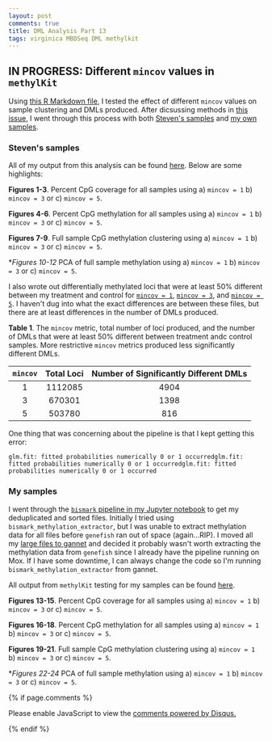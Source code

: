 ```yaml
---
layout: post
comments: true
title: DML Analysis Part 13
tags: virginica MBDSeq DML methylkit 
---
```


## IN PROGRESS: Different `mincov` values in `methylKit`

Using [this R Markdown file](https://github.com/RobertsLab/project-virginica-oa/blob/master/analyses/2018-10-11-MethylKit-Parameter-Testing/2018-10-11-MethylKit-Parameter-Testing.Rmd), I tested the effect of different `mincov` values on sample clustering and DMLs produced. After dicsussing methods in [this issue](https://github.com/RobertsLab/resources/issues/432), I went through this process with both [Steven's samples](http://gannet.fish.washington.edu/seashell/bu-serine-wd/18-04-29/) and [my own samples](http://gannet.fish.washington.edu/spartina/2018-10-10-project-virginica-oa-Large-Files/2018-10-04-Bismark-Full-Samples-Revised-Parameters/).

### Steven's samples

All of my output from this analysis can be found [here](https://github.com/RobertsLab/project-virginica-oa/tree/master/analyses/2018-10-11-MethylKit-Parameter-Testing/2018-10-14-Steven-Samples). Below are some highlights:

**Figures 1-3**. Percent CpG coverage for all samples using a) `mincov = 1` b) `mincov = 3` or c) `mincov = 5`.

**Figures 4-6**. Percent CpG methylation for all samples using a) `mincov = 1` b) `mincov = 3` or c) `mincov = 5`.

**Figures 7-9**. Full sample CpG methylation clustering using a) `mincov = 1` b) `mincov = 3` or c) `mincov = 5`.

**Figures 10-12* PCA of full sample methylation using a) `mincov = 1` b) `mincov = 3` or c) `mincov = 5`.

I also wrote out differentially methylated loci that were at least 50% different between my treatment and control for [`mincov = 1`](https://github.com/RobertsLab/project-virginica-oa/blob/master/analyses/2018-10-11-MethylKit-Parameter-Testing/2018-10-14-Steven-Samples/2018-10-11-Steven-Samples-Differentially-Methylated-Loci-50-Cov1.csv), [`mincov = 3`](https://github.com/RobertsLab/project-virginica-oa/blob/master/analyses/2018-10-11-MethylKit-Parameter-Testing/2018-10-14-Steven-Samples/2018-10-11-Steven-Samples-Differentially-Methylated-Loci-50-Cov3.csv), and [`mincov = 5`](https://github.com/RobertsLab/project-virginica-oa/blob/master/analyses/2018-10-11-MethylKit-Parameter-Testing/2018-10-14-Steven-Samples/2018-10-11-Steven-Samples-Differentially-Methylated-Loci-50-Cov5.csv). I haven't dug into what the exact differences are between these files, but there are at least differences in the number of DMLs produced.

**Table 1**. The `mincov` metric, total number of loci produced, and the number of DMLs that were at least 50% different between treatment andc control samples. More restrictive `mincov` metrics produced less significantly different DMLs.

| **`mincov`** | **Total Loci** | **Number of Significantly Different DMLs** |
|:------------:|:--------------:|:------------------------------------------:|
|       1      |     1112085    |                    4904                    |
|       3      |     670301     |                    1398                    |
|       5      |     503780     |                     816                    |

One thing that was concerning about the pipeline is that I kept getting this error:

`````
glm.fit: fitted probabilities numerically 0 or 1 occurredglm.fit: fitted probabilities numerically 0 or 1 occurredglm.fit: fitted probabilities numerically 0 or 1 occurred
`````

### My samples

I went through the [`bismark` pipeline in my Jupyter notebook](https://github.com/RobertsLab/project-virginica-oa/blob/master/notebooks/2018-10-04-Bismark-Full-Samples-Revised-Parameters.ipynb) to get my deduplicated and sorted files. Initially I tried using `bismark_methylation_extractor`, but I was unable to extract methylation data for all files before `genefish` ran out of space (again...RIP). I moved all my [large files to gannet](http://gannet.fish.washington.edu/spartina/2018-10-10-project-virginica-oa-Large-Files/2018-10-04-Bismark-Full-Samples-Revised-Parameters/) and decided it probably wasn't worth extracting the methylation data from `genefish` since I already have the pipeline running on Mox. If I have some downtime, I can always change the code so I'm running `bismark_methylation_extractor` from gannet.

All output from `methylKit` testing for my samples can be found [here]().

**Figures 13-15**. Percent CpG coverage for all samples using a) `mincov = 1` b) `mincov = 3` or c) `mincov = 5`.

**Figures 16-18**. Percent CpG methylation for all samples using a) `mincov = 1` b) `mincov = 3` or c) `mincov = 5`.

**Figures 19-21**. Full sample CpG methylation clustering using a) `mincov = 1` b) `mincov = 3` or c) `mincov = 5`.

**Figures 22-24* PCA of full sample methylation using a) `mincov = 1` b) `mincov = 3` or c) `mincov = 5`.

{% if page.comments %}

<div id=“disqus_thread”></div>
<script>

/**
*  RECOMMENDED CONFIGURATION VARIABLES: EDIT AND UNCOMMENT THE SECTION BELOW TO INSERT DYNAMIC VALUES FROM YOUR PLATFORM OR CMS.
*  LEARN WHY DEFINING THESE VARIABLES IS IMPORTANT: https://disqus.com/admin/universalcode/#configuration-variables*/
/*
var disqus_config = function () {
this.page.url = PAGE_URL;  // Replace PAGE_URL with your page’s canonical URL variable
this.page.identifier = PAGE_IDENTIFIER; // Replace PAGE_IDENTIFIER with your page’s unique identifier variable
};
*/
(function() { // DON’T EDIT BELOW THIS LINE
var d = document, s = d.createElement(‘script’);
s.src = ‘https://the-responsible-grad-student.disqus.com/embed.js';
s.setAttribute(‘data-timestamp’, +new Date());
(d.head || d.body).appendChild(s);
})();
</script>
<noscript>Please enable JavaScript to view the <a href=“https://disqus.com/?ref_noscript”>comments powered by Disqus.</a></noscript>

{% endif %}

<script id=“dsq-count-scr” src=“//the-responsible-grad-student.disqus.com/count.js” async></script>

